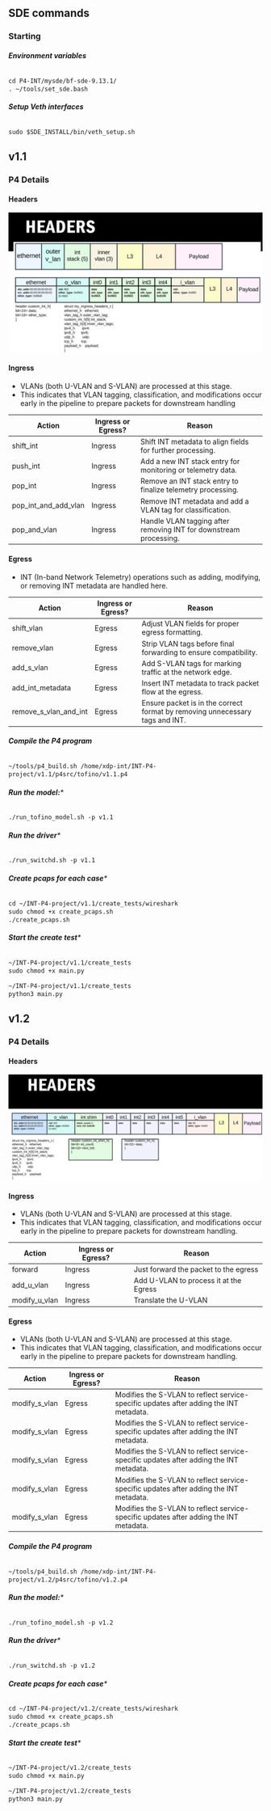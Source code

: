 ## SDE commands 

### Starting 

###### **Environment variables**

```shell
cd P4-INT/mysde/bf-sde-9.13.1/
. ~/tools/set_sde.bash
```

###### **Setup Veth interfaces**

```shell
sudo $SDE_INSTALL/bin/veth_setup.sh
```

## v1.1

### P4 Details

#### **Headers**

![v1.1](./Figures/header-1.1.png)

#### **Ingress**

* VLANs (both U-VLAN and S-VLAN) are processed at this stage. 
* This indicates that VLAN tagging, classification, and modifications occur early in the pipeline to prepare packets for downstream handling

| Action               | Ingress or Egress? | Reason                                                            |
| -------------------- | ------------------ | ----------------------------------------------------------------- |
| shift_int            | Ingress            | Shift INT metadata to align fields for further processing.        |
| push_int             | Ingress            | Add a new INT stack entry for monitoring or telemetry data.       |
| pop_int              | Ingress            | Remove an INT stack entry to finalize telemetry processing.       |
| pop_int_and_add_vlan | Ingress            | Remove INT metadata and add a VLAN tag for classification.        |
| pop_and_vlan         | Ingress            | Handle VLAN tagging after removing INT for downstream processing. |

#### **Egress**

* INT (In-band Network Telemetry) operations such as adding, modifying, or removing INT metadata are handled here. 


| **Action**            | **Ingress or Egress?** | **Reason**                                                                   |
| --------------------- | ---------------------- | ---------------------------------------------------------------------------- |
| shift_vlan            | Egress                 | Adjust VLAN fields for proper egress formatting.                             |
| remove_vlan           | Egress                 | Strip VLAN tags before final forwarding to ensure compatibility.             |
| add_s_vlan            | Egress                 | Add S-VLAN tags for marking traffic at the network edge.                     |
| add_int_metadata      | Egress                 | Insert INT metadata to track packet flow at the egress.                      |
| remove_s_vlan_and_int | Egress                 | Ensure packet is in the correct format by removing unnecessary tags and INT. |


###### **Compile the P4 program**

```shell
~/tools/p4_build.sh /home/xdp-int/INT-P4-project/v1.1/p4src/tofino/v1.1.p4
```

###### **Run the model:***

```shell
./run_tofino_model.sh -p v1.1
```


###### **Run the driver***

```shell
./run_switchd.sh -p v1.1
```


###### **Create pcaps for each case***

```shell
cd ~/INT-P4-project/v1.1/create_tests/wireshark
sudo chmod +x create_pcaps.sh
./create_pcaps.sh 
```

###### **Start the create test***

```shell
~/INT-P4-project/v1.1/create_tests
sudo chmod +x main.py
```

```shell
~/INT-P4-project/v1.1/create_tests
python3 main.py
```


## v1.2


### **P4 Details**

#### **Headers**

![v1.2](./Figures/header-1.2.png)

#### **Ingress**

* VLANs (both U-VLAN and S-VLAN) are processed at this stage.
* This indicates that VLAN tagging, classification, and modifications occur early in the pipeline to prepare packets for downstream handling.

| Action        | Ingress or Egress? | Reason                                 |
| ------------- | ------------------ | -------------------------------------- |
| forward       | Ingress            | Just forward the packet to the egress  |
| add_u_vlan    | Ingress            | Add U-VLAN to process it at the Egress |
| modify_u_vlan | Ingress            | Translate the U-VLAN                   |
#### **Egress**

* VLANs (both U-VLAN and S-VLAN) are processed at this stage. 
* This indicates that VLAN tagging, classification, and modifications occur early in the pipeline to prepare packets for downstream handling.


| Action        | Ingress or Egress? | Reason                                                                                 |
| ------------- | ------------------ | -------------------------------------------------------------------------------------- |
| modify_s_vlan | Egress             | Modifies the S-VLAN to reflect service-specific updates after adding the INT metadata. |
| modify_s_vlan | Egress             | Modifies the S-VLAN to reflect service-specific updates after adding the INT metadata. |
| modify_s_vlan | Egress             | Modifies the S-VLAN to reflect service-specific updates after adding the INT metadata. |
| modify_s_vlan | Egress             | Modifies the S-VLAN to reflect service-specific updates after adding the INT metadata. |
| modify_s_vlan | Egress             | Modifies the S-VLAN to reflect service-specific updates after adding the INT metadata. |

###### **Compile the P4 program**

```shell
~/tools/p4_build.sh /home/xdp-int/INT-P4-project/v1.2/p4src/tofino/v1.2.p4
```



###### **Run the model:***

```shell
./run_tofino_model.sh -p v1.2
```


###### **Run the driver***

```shell
./run_switchd.sh -p v1.2
```

###### **Create pcaps for each case***

```shell
cd ~/INT-P4-project/v1.2/create_tests/wireshark
sudo chmod +x create_pcaps.sh
./create_pcaps.sh 
```

###### **Start the create test***

```shell
~/INT-P4-project/v1.2/create_tests
sudo chmod +x main.py
```

```shell
~/INT-P4-project/v1.2/create_tests
python3 main.py
```

